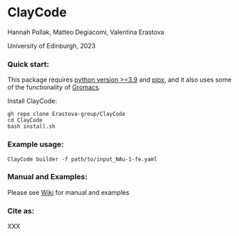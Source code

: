 # ClayCode
Hannah Pollak, Matteo Degiacomi, Valentina Erastova

University of Edinburgh, 2023


### Quick start:

This package requires [python version >=3.9](https://docs.python.org/3/using/index.html) and [pipx](https://pypa.github.io/pipx/installation/), and it also uses some of the functionality of [Gromacs](https://manual.gromacs.org/current/install-guide/index.html).

Install ClayCode:
```shell
gh repo clone Erastova-group/ClayCode
cd ClayCode
bash install.sh
````

### Example usage:
```shell
ClayCode builder -f path/to/input_NAu-1-fe.yaml
```

### Manual and Examples:
Please see [Wiki](https://github.com/Erastova-group/ClayCode/wiki) for manual and examples

### Cite as:
XXX
